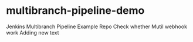 # multibranch-pipeline-demo
Jenkins Multibranch Pipeline Example Repo 
Check whether Mutil webhook work
Adding new text
